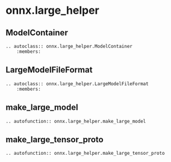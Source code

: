 # onnx.large_helper


## ModelContainer

```{eval-rst}
.. autoclass:: onnx.large_helper.ModelContainer
    :members:
```

## LargeModelFileFormat

```{eval-rst}
.. autoclass:: onnx.large_helper.LargeModelFileFormat
    :members:
```

## make_large_model

```{eval-rst}
.. autofunction:: onnx.large_helper.make_large_model
```

## make_large_tensor_proto

```{eval-rst}
.. autofunction:: onnx.large_helper.make_large_tensor_proto
```
